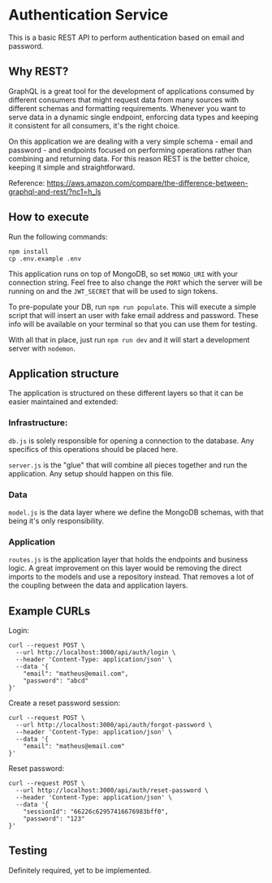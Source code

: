 # Authentication Service

This is a basic REST API to perform authentication based on email and password.

## Why REST?

GraphQL is a great tool for the development of applications consumed by different consumers that might request data from many sources with different schemas and formatting requirements. Whenever you want to serve data in a dynamic single endpoint, enforcing data types and keeping it consistent for all consumers, it's the right choice.

On this application we are dealing with a very simple schema - email and password - and endpoints focused on performing operations rather than combining and returning data. For this reason REST is the better choice, keeping it simple and straightforward.

Reference: https://aws.amazon.com/compare/the-difference-between-graphql-and-rest/?nc1=h_ls

## How to execute

Run the following commands:

```
npm install
cp .env.example .env
```

This application runs on top of MongoDB, so set `MONGO_URI` with your connection string. Feel free to also change the `PORT` which the server will be running on and the `JWT_SECRET` that will be used to sign tokens.

To pre-populate your DB, run `npm run populate`. This will execute a simple script that will insert an user with fake email address and password. These info will be available on your terminal so that you can use them for testing.

With all that in place, just run `npm run dev` and it will start a development server with `nodemon`.

## Application structure

The application is structured on these different layers so that it can be easier maintained and extended:

### Infrastructure:

`db.js` is solely responsible for opening a connection to the database. Any specifics of this operations should be placed here.

`server.js` is the "glue" that will combine all pieces together and run the application. Any setup should happen on this file.

### Data

`model.js` is the data layer where we define the MongoDB schemas, with that being it's only responsibility.

### Application

`routes.js` is the application layer that holds the endpoints and business logic. A great improvement on this layer would be removing the direct imports to the models and use a repository instead. That removes a lot of the coupling between the data and application layers.

## Example CURLs

Login:
```
curl --request POST \
  --url http://localhost:3000/api/auth/login \
  --header 'Content-Type: application/json' \
  --data '{
	"email": "matheus@email.com",
	"password": "abcd"
}'
```

Create a reset password session:
```
curl --request POST \
  --url http://localhost:3000/api/auth/forgot-password \
  --header 'Content-Type: application/json' \
  --data '{
	"email": "matheus@email.com"
}'
```

Reset password:
```
curl --request POST \
  --url http://localhost:3000/api/auth/reset-password \
  --header 'Content-Type: application/json' \
  --data '{
	"sessionId": "66226c62957416676983bff0",
	"password": "123"
}'
```

## Testing

Definitely required, yet to be implemented.
